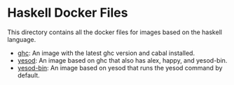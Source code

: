 # Haskell Docker Files

This directory contains all the docker files for images
based on the haskell language.

- [ghc]: An image with the latest ghc version and cabal installed.
- [yesod]: An image based on ghc that also has alex, happy, and yesod-bin.
- [yesod-bin]: An image based on yesod that runs the yesod command by default.

[ghc]: ghc/
[yesod]: yesod/
[yesod-bin]: yesod-bin/
